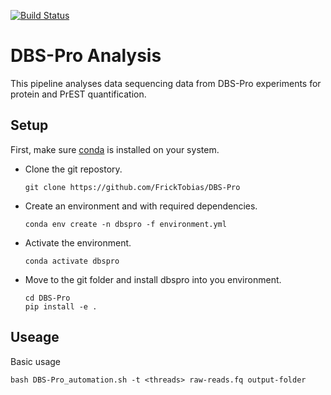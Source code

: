 [![Build Status](https://travis-ci.org/FrickTobias/DBSpro.svg?branch=master)](https://travis-ci.org/FrickTobias/DBSpro)

# DBS-Pro Analysis

This pipeline analyses data sequencing data from DBS-Pro experiments for protein and PrEST quantification.

## Setup

First, make sure [conda](https://docs.conda.io/projects/conda/en/latest/user-guide/install/) is installed on your system.

- Clone the git repostory.

    ```
    git clone https://github.com/FrickTobias/DBS-Pro
    ```

- Create an environment and with required dependencies. 

    ```
    conda env create -n dbspro -f environment.yml
    ```

- Activate the environment.

    ```
    conda activate dbspro
    ```

- Move to the git folder and install dbspro into you environment.

    ```
    cd DBS-Pro
    pip install -e .
    ```

## Useage

Basic usage

```
bash DBS-Pro_automation.sh -t <threads> raw-reads.fq output-folder
```
